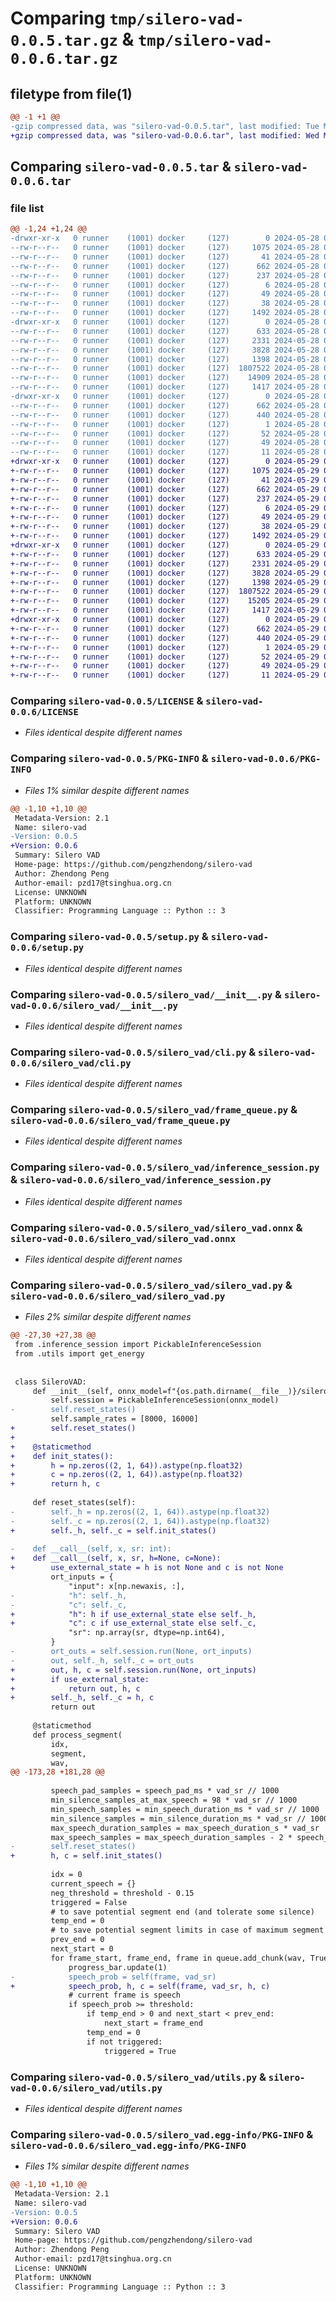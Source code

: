 # Comparing `tmp/silero-vad-0.0.5.tar.gz` & `tmp/silero-vad-0.0.6.tar.gz`

## filetype from file(1)

```diff
@@ -1 +1 @@
-gzip compressed data, was "silero-vad-0.0.5.tar", last modified: Tue May 28 03:21:33 2024, max compression
+gzip compressed data, was "silero-vad-0.0.6.tar", last modified: Wed May 29 08:25:15 2024, max compression
```

## Comparing `silero-vad-0.0.5.tar` & `silero-vad-0.0.6.tar`

### file list

```diff
@@ -1,24 +1,24 @@
-drwxr-xr-x   0 runner    (1001) docker     (127)        0 2024-05-28 03:21:33.566980 silero-vad-0.0.5/
--rw-r--r--   0 runner    (1001) docker     (127)     1075 2024-05-28 03:21:33.000000 silero-vad-0.0.5/LICENSE
--rw-r--r--   0 runner    (1001) docker     (127)       41 2024-05-28 03:21:33.000000 silero-vad-0.0.5/MANIFEST.in
--rw-r--r--   0 runner    (1001) docker     (127)      662 2024-05-28 03:21:33.566980 silero-vad-0.0.5/PKG-INFO
--rw-r--r--   0 runner    (1001) docker     (127)      237 2024-05-28 03:21:33.000000 silero-vad-0.0.5/README.md
--rw-r--r--   0 runner    (1001) docker     (127)        6 2024-05-28 03:21:33.000000 silero-vad-0.0.5/VERSION
--rw-r--r--   0 runner    (1001) docker     (127)       49 2024-05-28 03:21:33.000000 silero-vad-0.0.5/requirements.txt
--rw-r--r--   0 runner    (1001) docker     (127)       38 2024-05-28 03:21:33.566980 silero-vad-0.0.5/setup.cfg
--rw-r--r--   0 runner    (1001) docker     (127)     1492 2024-05-28 03:21:33.000000 silero-vad-0.0.5/setup.py
-drwxr-xr-x   0 runner    (1001) docker     (127)        0 2024-05-28 03:21:33.566980 silero-vad-0.0.5/silero_vad/
--rw-r--r--   0 runner    (1001) docker     (127)      633 2024-05-28 03:21:33.000000 silero-vad-0.0.5/silero_vad/__init__.py
--rw-r--r--   0 runner    (1001) docker     (127)     2331 2024-05-28 03:21:33.000000 silero-vad-0.0.5/silero_vad/cli.py
--rw-r--r--   0 runner    (1001) docker     (127)     3828 2024-05-28 03:21:33.000000 silero-vad-0.0.5/silero_vad/frame_queue.py
--rw-r--r--   0 runner    (1001) docker     (127)     1398 2024-05-28 03:21:33.000000 silero-vad-0.0.5/silero_vad/inference_session.py
--rw-r--r--   0 runner    (1001) docker     (127)  1807522 2024-05-28 03:21:33.000000 silero-vad-0.0.5/silero_vad/silero_vad.onnx
--rw-r--r--   0 runner    (1001) docker     (127)    14909 2024-05-28 03:21:33.000000 silero-vad-0.0.5/silero_vad/silero_vad.py
--rw-r--r--   0 runner    (1001) docker     (127)     1417 2024-05-28 03:21:33.000000 silero-vad-0.0.5/silero_vad/utils.py
-drwxr-xr-x   0 runner    (1001) docker     (127)        0 2024-05-28 03:21:33.566980 silero-vad-0.0.5/silero_vad.egg-info/
--rw-r--r--   0 runner    (1001) docker     (127)      662 2024-05-28 03:21:33.000000 silero-vad-0.0.5/silero_vad.egg-info/PKG-INFO
--rw-r--r--   0 runner    (1001) docker     (127)      440 2024-05-28 03:21:33.000000 silero-vad-0.0.5/silero_vad.egg-info/SOURCES.txt
--rw-r--r--   0 runner    (1001) docker     (127)        1 2024-05-28 03:21:33.000000 silero-vad-0.0.5/silero_vad.egg-info/dependency_links.txt
--rw-r--r--   0 runner    (1001) docker     (127)       52 2024-05-28 03:21:33.000000 silero-vad-0.0.5/silero_vad.egg-info/entry_points.txt
--rw-r--r--   0 runner    (1001) docker     (127)       49 2024-05-28 03:21:33.000000 silero-vad-0.0.5/silero_vad.egg-info/requires.txt
--rw-r--r--   0 runner    (1001) docker     (127)       11 2024-05-28 03:21:33.000000 silero-vad-0.0.5/silero_vad.egg-info/top_level.txt
+drwxr-xr-x   0 runner    (1001) docker     (127)        0 2024-05-29 08:25:15.334678 silero-vad-0.0.6/
+-rw-r--r--   0 runner    (1001) docker     (127)     1075 2024-05-29 08:25:14.000000 silero-vad-0.0.6/LICENSE
+-rw-r--r--   0 runner    (1001) docker     (127)       41 2024-05-29 08:25:14.000000 silero-vad-0.0.6/MANIFEST.in
+-rw-r--r--   0 runner    (1001) docker     (127)      662 2024-05-29 08:25:15.330678 silero-vad-0.0.6/PKG-INFO
+-rw-r--r--   0 runner    (1001) docker     (127)      237 2024-05-29 08:25:14.000000 silero-vad-0.0.6/README.md
+-rw-r--r--   0 runner    (1001) docker     (127)        6 2024-05-29 08:25:14.000000 silero-vad-0.0.6/VERSION
+-rw-r--r--   0 runner    (1001) docker     (127)       49 2024-05-29 08:25:14.000000 silero-vad-0.0.6/requirements.txt
+-rw-r--r--   0 runner    (1001) docker     (127)       38 2024-05-29 08:25:15.334678 silero-vad-0.0.6/setup.cfg
+-rw-r--r--   0 runner    (1001) docker     (127)     1492 2024-05-29 08:25:14.000000 silero-vad-0.0.6/setup.py
+drwxr-xr-x   0 runner    (1001) docker     (127)        0 2024-05-29 08:25:15.330678 silero-vad-0.0.6/silero_vad/
+-rw-r--r--   0 runner    (1001) docker     (127)      633 2024-05-29 08:25:14.000000 silero-vad-0.0.6/silero_vad/__init__.py
+-rw-r--r--   0 runner    (1001) docker     (127)     2331 2024-05-29 08:25:14.000000 silero-vad-0.0.6/silero_vad/cli.py
+-rw-r--r--   0 runner    (1001) docker     (127)     3828 2024-05-29 08:25:14.000000 silero-vad-0.0.6/silero_vad/frame_queue.py
+-rw-r--r--   0 runner    (1001) docker     (127)     1398 2024-05-29 08:25:14.000000 silero-vad-0.0.6/silero_vad/inference_session.py
+-rw-r--r--   0 runner    (1001) docker     (127)  1807522 2024-05-29 08:25:14.000000 silero-vad-0.0.6/silero_vad/silero_vad.onnx
+-rw-r--r--   0 runner    (1001) docker     (127)    15205 2024-05-29 08:25:14.000000 silero-vad-0.0.6/silero_vad/silero_vad.py
+-rw-r--r--   0 runner    (1001) docker     (127)     1417 2024-05-29 08:25:14.000000 silero-vad-0.0.6/silero_vad/utils.py
+drwxr-xr-x   0 runner    (1001) docker     (127)        0 2024-05-29 08:25:15.330678 silero-vad-0.0.6/silero_vad.egg-info/
+-rw-r--r--   0 runner    (1001) docker     (127)      662 2024-05-29 08:25:15.000000 silero-vad-0.0.6/silero_vad.egg-info/PKG-INFO
+-rw-r--r--   0 runner    (1001) docker     (127)      440 2024-05-29 08:25:15.000000 silero-vad-0.0.6/silero_vad.egg-info/SOURCES.txt
+-rw-r--r--   0 runner    (1001) docker     (127)        1 2024-05-29 08:25:15.000000 silero-vad-0.0.6/silero_vad.egg-info/dependency_links.txt
+-rw-r--r--   0 runner    (1001) docker     (127)       52 2024-05-29 08:25:15.000000 silero-vad-0.0.6/silero_vad.egg-info/entry_points.txt
+-rw-r--r--   0 runner    (1001) docker     (127)       49 2024-05-29 08:25:15.000000 silero-vad-0.0.6/silero_vad.egg-info/requires.txt
+-rw-r--r--   0 runner    (1001) docker     (127)       11 2024-05-29 08:25:15.000000 silero-vad-0.0.6/silero_vad.egg-info/top_level.txt
```

### Comparing `silero-vad-0.0.5/LICENSE` & `silero-vad-0.0.6/LICENSE`

 * *Files identical despite different names*

### Comparing `silero-vad-0.0.5/PKG-INFO` & `silero-vad-0.0.6/PKG-INFO`

 * *Files 1% similar despite different names*

```diff
@@ -1,10 +1,10 @@
 Metadata-Version: 2.1
 Name: silero-vad
-Version: 0.0.5
+Version: 0.0.6
 Summary: Silero VAD
 Home-page: https://github.com/pengzhendong/silero-vad
 Author: Zhendong Peng
 Author-email: pzd17@tsinghua.org.cn
 License: UNKNOWN
 Platform: UNKNOWN
 Classifier: Programming Language :: Python :: 3
```

### Comparing `silero-vad-0.0.5/setup.py` & `silero-vad-0.0.6/setup.py`

 * *Files identical despite different names*

### Comparing `silero-vad-0.0.5/silero_vad/__init__.py` & `silero-vad-0.0.6/silero_vad/__init__.py`

 * *Files identical despite different names*

### Comparing `silero-vad-0.0.5/silero_vad/cli.py` & `silero-vad-0.0.6/silero_vad/cli.py`

 * *Files identical despite different names*

### Comparing `silero-vad-0.0.5/silero_vad/frame_queue.py` & `silero-vad-0.0.6/silero_vad/frame_queue.py`

 * *Files identical despite different names*

### Comparing `silero-vad-0.0.5/silero_vad/inference_session.py` & `silero-vad-0.0.6/silero_vad/inference_session.py`

 * *Files identical despite different names*

### Comparing `silero-vad-0.0.5/silero_vad/silero_vad.onnx` & `silero-vad-0.0.6/silero_vad/silero_vad.onnx`

 * *Files identical despite different names*

### Comparing `silero-vad-0.0.5/silero_vad/silero_vad.py` & `silero-vad-0.0.6/silero_vad/silero_vad.py`

 * *Files 2% similar despite different names*

```diff
@@ -27,30 +27,38 @@
 from .inference_session import PickableInferenceSession
 from .utils import get_energy
 
 
 class SileroVAD:
     def __init__(self, onnx_model=f"{os.path.dirname(__file__)}/silero_vad.onnx"):
         self.session = PickableInferenceSession(onnx_model)
-        self.reset_states()
         self.sample_rates = [8000, 16000]
+        self.reset_states()
+
+    @staticmethod
+    def init_states():
+        h = np.zeros((2, 1, 64)).astype(np.float32)
+        c = np.zeros((2, 1, 64)).astype(np.float32)
+        return h, c
 
     def reset_states(self):
-        self._h = np.zeros((2, 1, 64)).astype(np.float32)
-        self._c = np.zeros((2, 1, 64)).astype(np.float32)
+        self._h, self._c = self.init_states()
 
-    def __call__(self, x, sr: int):
+    def __call__(self, x, sr, h=None, c=None):
+        use_external_state = h is not None and c is not None
         ort_inputs = {
             "input": x[np.newaxis, :],
-            "h": self._h,
-            "c": self._c,
+            "h": h if use_external_state else self._h,
+            "c": c if use_external_state else self._c,
             "sr": np.array(sr, dtype=np.int64),
         }
-        ort_outs = self.session.run(None, ort_inputs)
-        out, self._h, self._c = ort_outs
+        out, h, c = self.session.run(None, ort_inputs)
+        if use_external_state:
+            return out, h, c
+        self._h, self._c = h, c
         return out
 
     @staticmethod
     def process_segment(
         idx,
         segment,
         wav,
@@ -173,28 +181,28 @@
 
         speech_pad_samples = speech_pad_ms * vad_sr // 1000
         min_silence_samples_at_max_speech = 98 * vad_sr // 1000
         min_speech_samples = min_speech_duration_ms * vad_sr // 1000
         min_silence_samples = min_silence_duration_ms * vad_sr // 1000
         max_speech_duration_samples = max_speech_duration_s * vad_sr
         max_speech_samples = max_speech_duration_samples - 2 * speech_pad_samples
-        self.reset_states()
+        h, c = self.init_states()
 
         idx = 0
         current_speech = {}
         neg_threshold = threshold - 0.15
         triggered = False
         # to save potential segment end (and tolerate some silence)
         temp_end = 0
         # to save potential segment limits in case of maximum segment size reached
         prev_end = 0
         next_start = 0
         for frame_start, frame_end, frame in queue.add_chunk(wav, True):
             progress_bar.update(1)
-            speech_prob = self(frame, vad_sr)
+            speech_prob, h, c = self(frame, vad_sr, h, c)
             # current frame is speech
             if speech_prob >= threshold:
                 if temp_end > 0 and next_start < prev_end:
                     next_start = frame_end
                 temp_end = 0
                 if not triggered:
                     triggered = True
```

### Comparing `silero-vad-0.0.5/silero_vad/utils.py` & `silero-vad-0.0.6/silero_vad/utils.py`

 * *Files identical despite different names*

### Comparing `silero-vad-0.0.5/silero_vad.egg-info/PKG-INFO` & `silero-vad-0.0.6/silero_vad.egg-info/PKG-INFO`

 * *Files 1% similar despite different names*

```diff
@@ -1,10 +1,10 @@
 Metadata-Version: 2.1
 Name: silero-vad
-Version: 0.0.5
+Version: 0.0.6
 Summary: Silero VAD
 Home-page: https://github.com/pengzhendong/silero-vad
 Author: Zhendong Peng
 Author-email: pzd17@tsinghua.org.cn
 License: UNKNOWN
 Platform: UNKNOWN
 Classifier: Programming Language :: Python :: 3
```

